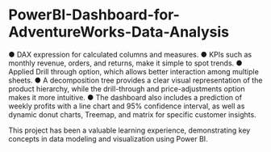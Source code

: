 # PowerBI-Dashboard-for-AdventureWorks-Data-Analysis

●	DAX expression for calculated columns and measures.
●	KPIs such as monthly revenue, orders, and returns, make it simple to spot trends.
●	Applied Drill through option, which allows better interaction among multiple sheets.
● A decomposition tree provides a clear visual representation of the product hierarchy, while the drill-through and price-adjustments option makes it more intuitive.
● The dashboard also includes a prediction of weekly profits with a line chart and 95% confidence interval, as well as dynamic donut charts, Treemap, and matrix for specific customer insights.

This project has been a valuable learning experience, demonstrating key concepts in data modeling and visualization using Power BI.
